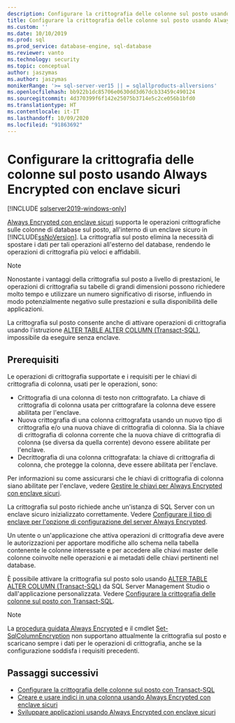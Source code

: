 ```yaml
---
description: Configurare la crittografia delle colonne sul posto usando Always Encrypted con enclave sicuri
title: Configurare la crittografia delle colonne sul posto usando Always Encrypted con enclave sicuri | Microsoft Docs
ms.custom: ''
ms.date: 10/10/2019
ms.prod: sql
ms.prod_service: database-engine, sql-database
ms.reviewer: vanto
ms.technology: security
ms.topic: conceptual
author: jaszymas
ms.author: jaszymas
monikerRange: '>= sql-server-ver15 || = sqlallproducts-allversions'
ms.openlocfilehash: bb922b1dc85706e0630dd3d67dcb33459c490124
ms.sourcegitcommit: 4d370399f6f142e25075b3714e5c2ce056b1bfd0
ms.translationtype: HT
ms.contentlocale: it-IT
ms.lasthandoff: 10/09/2020
ms.locfileid: "91863692"
---
```

# <a name="configure-column-encryption-in-place-using-always-encrypted-with-secure-enclaves"></a>Configurare la crittografia delle colonne sul posto usando Always Encrypted con enclave sicuri 
[!INCLUDE [sqlserver2019-windows-only](../../../includes/applies-to-version/sqlserver2019-windows-only.md)]

[Always Encrypted con enclave sicuri](always-encrypted-enclaves.md) supporta le operazioni crittografiche sulle colonne di database sul posto, all'interno di un enclave sicuro in [!INCLUDE[ssNoVersion](../../../includes/ssnoversion-md.md)]. La crittografia sul posto elimina la necessità di spostare i dati per tali operazioni all'esterno del database, rendendo le operazioni di crittografia più veloci e affidabili. 

> [!NOTE]
> Nonostante i vantaggi della crittografia sul posto a livello di prestazioni, le operazioni di crittografia su tabelle di grandi dimensioni possono richiedere molto tempo e utilizzare un numero significativo di risorse, influendo in modo potenzialmente negativo sulle prestazioni e sulla disponibilità delle applicazioni.

La crittografia sul posto consente anche di attivare operazioni di crittografia usando l'istruzione [ALTER TABLE ALTER COLUMN (Transact-SQL)](../../../t-sql/statements/alter-table-transact-sql.md), impossibile da eseguire senza enclave.

## <a name="prerequisites"></a>Prerequisiti
Le operazioni di crittografia supportate e i requisiti per le chiavi di crittografia di colonna, usati per le operazioni, sono:
- Crittografia di una colonna di testo non crittografato. La chiave di crittografia di colonna usata per crittografare la colonna deve essere abilitata per l'enclave.
- Nuova crittografia di una colonna crittografata usando un nuovo tipo di crittografia e/o una nuova chiave di crittografia di colonna. Sia la chiave di crittografia di colonna corrente che la nuova chiave di crittografia di colonna (se diversa da quella corrente) devono essere abilitate per l'enclave.
- Decrittografia di una colonna crittografata: la chiave di crittografia di colonna, che protegge la colonna, deve essere abilitata per l'enclave.

Per informazioni su come assicurarsi che le chiavi di crittografia di colonna siano abilitate per l'enclave, vedere [Gestire le chiavi per Always Encrypted con enclave sicuri](always-encrypted-enclaves-manage-keys.md).

La crittografia sul posto richiede anche un'istanza di SQL Server con un enclave sicuro inizializzato correttamente. Vedere [Configurare il tipo di enclave per l'opzione di configurazione del server Always Encrypted](../../../database-engine/configure-windows/configure-column-encryption-enclave-type.md).

Un utente o un'applicazione che attiva operazioni di crittografia deve avere le autorizzazioni per apportare modifiche allo schema nella tabella contenente le colonne interessate e per accedere alle chiavi master delle colonne coinvolte nelle operazioni e ai metadati delle chiavi pertinenti nel database.

È possibile attivare la crittografia sul posto solo usando [ALTER TABLE ALTER COLUMN (Transact-SQL)](../../../t-sql/statements/alter-table-transact-sql.md) da SQL Server Management Studio o dall'applicazione personalizzata. Vedere [Configurare la crittografia delle colonne sul posto con Transact-SQL](always-encrypted-enclaves-configure-encryption-tsql.md).

> [!NOTE]
> La [procedura guidata Always Encrypted](always-encrypted-wizard.md) e il cmdlet [Set-SqlColumnEncryption](/powershell/module/sqlserver/set-sqlcolumnencryption) non supportano attualmente la crittografia sul posto e scaricano sempre i dati per le operazioni di crittografia, anche se la configurazione soddisfa i requisiti precedenti. 

## <a name="next-steps"></a>Passaggi successivi
- [Configurare la crittografia delle colonne sul posto con Transact-SQL](always-encrypted-enclaves-configure-encryption-tsql.md)
- [Creare e usare indici in una colonna usando Always Encrypted con enclave sicuri](always-encrypted-enclaves-create-use-indexes.md)
- [Sviluppare applicazioni usando Always Encrypted con enclave sicuri](always-encrypted-enclaves-client-development.md)
